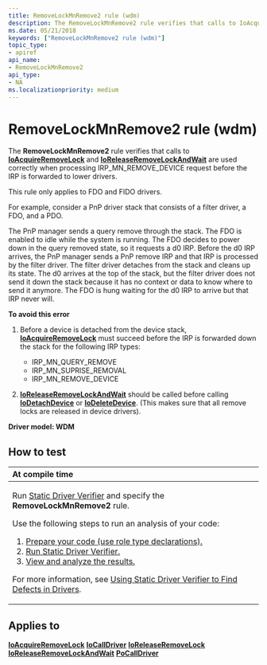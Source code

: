 ```yaml
---
title: RemoveLockMnRemove2 rule (wdm)
description: The RemoveLockMnRemove2 rule verifies that calls to IoAcquireRemoveLock and IoReleaseRemoveLockAndWait are used correctly when processing IRP\_MN\_REMOVE\_DEVICE request before the IRP is forwarded to lower drivers.
ms.date: 05/21/2018
keywords: ["RemoveLockMnRemove2 rule (wdm)"]
topic_type:
- apiref
api_name:
- RemoveLockMnRemove2
api_type:
- NA
ms.localizationpriority: medium
---
```


# RemoveLockMnRemove2 rule (wdm)


The **RemoveLockMnRemove2** rule verifies that calls to [**IoAcquireRemoveLock**](/windows-hardware/drivers/ddi/wdm/nf-wdm-ioacquireremovelock) and [**IoReleaseRemoveLockAndWait**](/windows-hardware/drivers/ddi/wdm/nf-wdm-ioreleaseremovelockandwait) are used correctly when processing IRP\_MN\_REMOVE\_DEVICE request before the IRP is forwarded to lower drivers.

This rule only applies to FDO and FIDO drivers.

For example, consider a PnP driver stack that consists of a filter driver, a FDO, and a PDO.

The PnP manager sends a query remove through the stack. The FDO is enabled to idle while the system is running. The FDO decides to power down in the query removed state, so it requests a d0 IRP. Before the d0 IRP arrives, the PnP manager sends a PnP remove IRP and that IRP is processed by the filter driver. The filter driver detaches from the stack and cleans up its state. The d0 arrives at the top of the stack, but the filter driver does not send it down the stack because it has no context or data to know where to send it anymore. The FDO is hung waiting for the d0 IRP to arrive but that IRP never will.

**To avoid this error**

1.  Before a device is detached from the device stack, [**IoAcquireRemoveLock**](/windows-hardware/drivers/ddi/wdm/nf-wdm-ioacquireremovelock) must succeed before the IRP is forwarded down the stack for the following IRP types:

    -   IRP\_MN\_QUERY\_REMOVE
    -   IRP\_MN\_SUPRISE\_REMOVAL
    -   IRP\_MN\_REMOVE\_DEVICE

2.  [**IoReleaseRemoveLockAndWait**](/windows-hardware/drivers/ddi/wdm/nf-wdm-ioreleaseremovelockandwait) should be called before calling [**IoDetachDevice**](/windows-hardware/drivers/ddi/wdm/nf-wdm-iodetachdevice) or [**IoDeleteDevice**](/windows-hardware/drivers/ddi/wdm/nf-wdm-iodeletedevice). (This makes sure that all remove locks are released in device drivers).

**Driver model: WDM**

How to test
-----------

<table>
<colgroup>
<col width="100%" />
</colgroup>
<thead>
<tr class="header">
<th align="left">At compile time</th>
</tr>
</thead>
<tbody>
<tr class="odd">
<td align="left"><p>Run <a href="/windows-hardware/drivers/devtest/static-driver-verifier" data-raw-source="[Static Driver Verifier](./static-driver-verifier.md)">Static Driver Verifier</a> and specify the <strong>RemoveLockMnRemove2</strong> rule.</p>
Use the following steps to run an analysis of your code:
<ol>
<li><a href="/windows-hardware/drivers/devtest/using-static-driver-verifier-to-find-defects-in-drivers#preparing-your-source-code" data-raw-source="[Prepare your code (use role type declarations).](./using-static-driver-verifier-to-find-defects-in-drivers.md#preparing-your-source-code)">Prepare your code (use role type declarations).</a></li>
<li><a href="/windows-hardware/drivers/devtest/using-static-driver-verifier-to-find-defects-in-drivers#running-static-driver-verifier" data-raw-source="[Run Static Driver Verifier.](./using-static-driver-verifier-to-find-defects-in-drivers.md#running-static-driver-verifier)">Run Static Driver Verifier.</a></li>
<li><a href="/windows-hardware/drivers/devtest/using-static-driver-verifier-to-find-defects-in-drivers#viewing-and-analyzing-the-results" data-raw-source="[View and analyze the results.](./using-static-driver-verifier-to-find-defects-in-drivers.md#viewing-and-analyzing-the-results)">View and analyze the results.</a></li>
</ol>
<p>For more information, see <a href="/windows-hardware/drivers/devtest/using-static-driver-verifier-to-find-defects-in-drivers" data-raw-source="[Using Static Driver Verifier to Find Defects in Drivers](./using-static-driver-verifier-to-find-defects-in-drivers.md)">Using Static Driver Verifier to Find Defects in Drivers</a>.</p></td>
</tr>
</tbody>
</table>

Applies to
----------

[**IoAcquireRemoveLock**](/windows-hardware/drivers/ddi/wdm/nf-wdm-ioacquireremovelock)
[**IoCallDriver**](/windows-hardware/drivers/ddi/wdm/nf-wdm-iocalldriver)
[**IoReleaseRemoveLock**](/windows-hardware/drivers/ddi/wdm/nf-wdm-ioreleaseremovelock)
[**IoReleaseRemoveLockAndWait**](/windows-hardware/drivers/ddi/wdm/nf-wdm-ioreleaseremovelockandwait)
[**PoCallDriver**](/windows-hardware/drivers/ddi/ntifs/nf-ntifs-pocalldriver)
